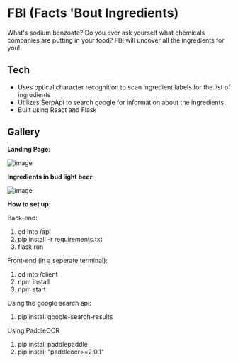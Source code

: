 # FBI (Facts 'Bout Ingredients)
What's sodium benzoate? Do you ever ask yourself what chemicals companies are putting in your food?
FBI will uncover all the ingredients for you!

## Tech
- Uses optical character recognition to scan ingredient labels for the list of ingredients
- Utilizes SerpApi to search google for information about the ingredients
- Built using React and Flask
## Gallery
**Landing Page:**

![image](https://user-images.githubusercontent.com/74084786/219827722-4540ce18-c456-4a02-bb7d-8bbb97a1b092.png)

**Ingredients in bud light beer:**

![image](https://user-images.githubusercontent.com/74084786/219827740-2fd6bb3f-75a6-4c3b-8ecd-9d1e0313b136.png)

**How to set up:**

Back-end:
1. cd into /api
2. pip install -r requirements.txt
3. flask run

Front-end (in a seperate terminal):
1. cd into /client
2. npm install
3. npm start

Using the google search api:
1. pip install google-search-results

Using PaddleOCR
1. pip install paddlepaddle
2. pip install "paddleocr>=2.0.1"
